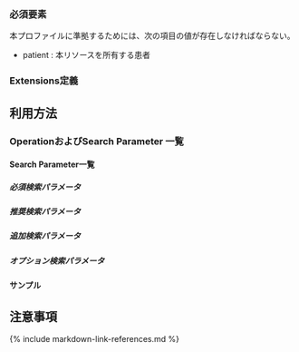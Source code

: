 ### 必須要素

本プロファイルに準拠するためには、次の項目の値が存在しなければならない。

- patient : 本リソースを所有する患者

### Extensions定義

## 利用方法

### OperationおよびSearch Parameter 一覧

#### Search Parameter一覧

##### 必須検索パラメータ

##### 推奨検索パラメータ

##### 追加検索パラメータ

##### オプション検索パラメータ

#### サンプル

## 注意事項

{% include markdown-link-references.md %}
